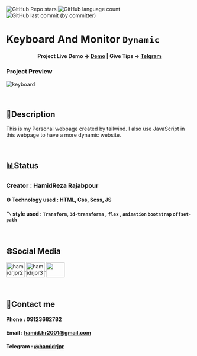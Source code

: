 ![GitHub Repo stars](https://img.shields.io/github/stars/hamidrjpr2/Portfolio?style=flat&logo=star) ![GitHub language count](https://img.shields.io/github/languages/count/hamidrjpr2/Portfolio?color=%23c1121f) ![GitHub last commit (by committer)](https://img.shields.io/github/last-commit/hamidrjpr2/Portfolio)

# Keyboard And Monitor `Dynamic`

<h4 align="center">
  <span>Project Live Demo -> </span>
  <a href="" target="_blank">Demo</a>
  |
  <span>Give Tips -> </span>
  <a href="https://telegram.me/hamidrjpr" target="_blank">Telgram</a>
</h4>

### Project Preview
![keyboard](https://github.com/hamidrjpr2/keyboard/assets/155876163/891a9c14-dcdf-4f31-a068-155bfb458a95)



<br>

## 📃Description
  This is my Personal webpage created by tailwind. I also use JavaScript in this webpage to have a more dynamic website.
  
<br>

## 📊Status
### Creator : HamidReza Rajabpour
#### ⚙️ Technology used : HTML, Css, Scss, JS
#### 〽️ style used : `Transform`, `3d-transforms` , `flex` , `animation` `bootstrap` `offset-path`
<br>

## 🌐Social Media
<p align="left"> 
  <a href="https://linkedin.com/in/hamidrjpr2" target="blank">
    <img align="center" src="https://raw.githubusercontent.com/rahuldkjain/github-profile-readme-generator/master/src/images/icons/Social/linked-in-alt.svg" alt="hamidrjpr2" height="40" width="50" />
  </a>
  <a href="https://instagram.com/hamidrjpr3" target="blank">
  <img align="center" src="https://raw.githubusercontent.com/rahuldkjain/github-profile-readme-generator/master/src/images/icons/Social/instagram.svg" alt="hamidrjpr3" height="40" width="50" />
  </a>
  <a href="https://github.com/hamidrjpr2">
    <img align="center" src="https://cdn.jsdelivr.net/gh/devicons/devicon/icons/github/github-original.svg" width="50" height="40">
  </a>
</p>
<br>

## 🔰Contact me
#### Phone : 09123682782
#### Email : hamid.hr2001@gmail.com
#### Telegram : [@hamidrjpr](https://telegram.me/hamidrjpr)
